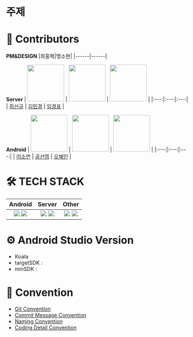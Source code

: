 # 주제

# 👤 Contributors

**PM&DESIGN**
|최홍혁|맹소현| 
|------|------|

**Server**
| <img src="https://avatars.githubusercontent.com/u/115544538?v=4" width="100" height="100"> | <img src="https://avatars.githubusercontent.com/u/113525126?v=4" width="100" height="100"> | <img src="https://avatars.githubusercontent.com/u/128606433?v=4" width="100" height="100"> |
|:---:|:---:|:---:|
| [최선규](https://github.com/ohige01) | [김민경](https://github.com/mk-star) | [임경표](https://github.com/MODUGGAGI) |

**Android**
| <img src="https://avatars.githubusercontent.com/u/122617471?v=4" width="100" height="100"> | <img src="https://avatars.githubusercontent.com/u/122667354?v=4" width="100" height="100"> | <img src="https://avatars.githubusercontent.com/u/118984872?v=4" width="100" height="100"> |
|:---:|:---:|:---:|
| [이소연](https://github.com/silviasylee03) | [공선영](https://github.com/Gongkirby) | [오혜인](https://github.com/haein45) |

# 🛠️ TECH STACK
|Android|Server|Other|
|:------:|:------:|:------:|
|<img src="https://img.shields.io/badge/Kotlin-7F52FF?style=for-the-badge&logo=Kotlin&logoColor=white"> <img src="https://img.shields.io/badge/Android-3DDC84?style=for-the-badge&logo=Android&logoColor=white">|<img src="https://img.shields.io/badge/Spring-6DB33F?style=for-the-badge&logo=Spring&logoColor=white"> <img src="https://img.shields.io/badge/GitHub Actions-2088FF?style=for-the-badge&logo=GitHub Actions&logoColor=white"> | <img src="https://img.shields.io/badge/Amazon AWS-232F3E?style=for-the-badge&logo=Amazon AWS&logoColor=white"> <img src="https://img.shields.io/badge/MySQL-4479A1?style=for-the-badge&logo=MySQL&logoColor=white">|<img src="https://img.shields.io/badge/Figma-ae4dff?style=for-the-badge&logo=figma&logoColor=white">

# ⚙️ Android Studio Version
- Koala
- targetSDK :
- minSDK : 

# 📝 Convention
- [Git Convention]()
- [Commit Message Convention]()
- [Naming Convention]()
- [Coding Detail Convention]()

